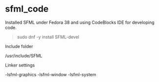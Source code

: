 # sfml_code

Installed SFML under Fedora 38 and using CodeBlocks IDE for developing code.

>sudo dnf -y install SFML-devel

Include folder

/usr/include/SFML

Linker settings

-lsfml-graphics
-lsfml-window
-lsfml-system

